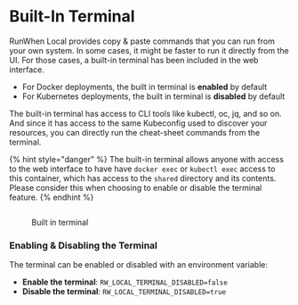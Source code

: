 # Built-In Terminal

RunWhen Local provides copy & paste commands that you can run from your own system. In some cases, it might be faster to run it directly from the UI. For those cases, a built-in terminal has been included in the web interface.&#x20;

* For Docker deployments, the built in terminal is **enabled** by default
* For Kubernetes deployments, the built in terminal is **disabled** by default

The built-in terminal has access to CLI tools like kubectl, oc, jq, and so on. And since it has access to the same Kubeconfig used to discover your resources, you can directly run the cheat-sheet commands from the terminal.&#x20;

{% hint style="danger" %}
The built-in terminal allows anyone with access to the web interface to have have `docker exec` or `kubectl exec` access to this container, which has access to the `shared` directory and its contents. Please consider this when choosing to enable or disable the terminal feature.&#x20;
{% endhint %}



<figure><img src="../../.gitbook/assets/terminal (2).gif" alt=""><figcaption><p>Built in terminal</p></figcaption></figure>

### Enabling & Disabling the Terminal

The terminal can be enabled or disabled with an environment variable:&#x20;

* **Enable the terminal**: `RW_LOCAL_TERMINAL_DISABLED=false`
* **Disable the terminal**: `RW_LOCAL_TERMINAL_DISABLED=true`
